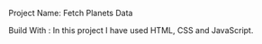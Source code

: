 Project Name: Fetch Planets Data

Build With : In this project I have used HTML, CSS and JavaScript.
